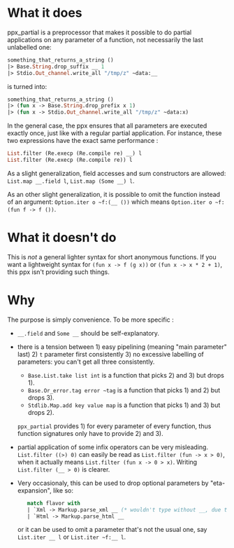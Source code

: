 # What it does

ppx_partial is a preprocessor that makes it possible to do partial applications
on any parameter of a function, not necessarily the last unlabelled one:

```ocaml
something_that_returns_a_string ()
|> Base.String.drop_suffix __ 1
|> Stdio.Out_channel.write_all "/tmp/z" ~data:__
```

is turned into:

```ocaml
something_that_returns_a_string ()
|> (fun x -> Base.String.drop_prefix x 1)
|> (fun x -> Stdio.Out_channel.write_all "/tmp/z" ~data:x)
```

In the general case, the ppx ensures that all parameters are executed exactly
once, just like with a regular partial application. For instance, these two
expressions have the exact same performance :

```ocaml
List.filter (Re.execp (Re.compile re) __) l
List.filter (Re.execp (Re.compile re)) l
```

As a slight generalization, field accesses and sum constructors are allowed: 
`List.map __.field l`, `List.map (Some __) l`.

As an other slight generalization, it is possible to omit the function instead of an
argument: `Option.iter o ~f:(__ ())` which means `Option.iter o ~f:(fun f -> f ())`.

# What it doesn't do

This is *not* a general lighter syntax for short anonymous functions.  If you
want a lightweight syntax for `(fun x -> f (g x))` or `(fun x -> x * 2 + 1)`,
this ppx isn't providing such things.

# Why

The purpose is simply convenience. To be more specific :

- `__.field` and `Some __` should be self-explanatory.

- there is a tension between 1) easy pipelining (meaning "main parameter" last) 2) `t`
  parameter first consistently 3) no excessive labelling of parameters: you can't get
  all three consistently.
  
  - `Base.List.take list int` is a function that picks 2) and 3) but drops 1).
  - `Base.Or_error.tag error ~tag` is a function that picks 1) and 2) but drops 3).
  - `Stdlib.Map.add key value map` is a function that picks 1) and 3) but drops 2).
  
  `ppx_partial` provides 1) for every parameter of every function, thus function
  signatures only have to provide 2) and 3).

- partial application of some infix operators can be very misleading.  `List.filter
  ((>) 0)` can easily be read as `List.filter (fun -> x > 0)`, when it actually means
  `List.filter (fun x -> 0 > x)`. Writing `List.filter (__ > 0)` is clearer.

- Very occasionaly, this can be used to drop optional parameters by "eta-expansion",
  like so:
    ```ocaml
       match flavor with
       | `Xml -> Markup.parse_xml __ (* wouldn't type without __, due to optional parameters *)
       | `Html -> Markup.parse_html __
    ```
  or it can be used to omit a parameter that's not the usual one, say `List.iter __ l` or
  `List.iter ~f:__ l`.
